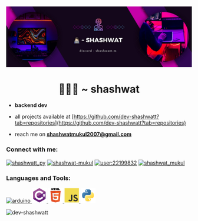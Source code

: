 ![logo](https://github.com/dev-shashwatt/dev-shashwatt/blob/main/IMG_1136.jpeg)
<h1 align="center"> 🧑🏻‍💻 ~ shashwat</h1>

- **backend dev**

- all projects available at [https://github.com/dev-shashwatt?tab=repositories](https://github.com/dev-shashwatt?tab=repositories)

- reach me on **shashwatmukul2007@gmail.com**

<h3 align="left">Connect with me:</h3>
<p align="left">
<a href="https://twitter.com/shashwatt_py" target="blank"><img align="center" src="https://raw.githubusercontent.com/rahuldkjain/github-profile-readme-generator/master/src/images/icons/Social/twitter.svg" alt="shashwatt_py" height="30" width="40" /></a>
<a href="https://linkedin.com/in/shashwat-mukul" target="blank"><img align="center" src="https://raw.githubusercontent.com/rahuldkjain/github-profile-readme-generator/master/src/images/icons/Social/linked-in-alt.svg" alt="shashwat-mukul" height="30" width="40" /></a>
<a href="https://stackoverflow.com/users/user:22199832" target="blank"><img align="center" src="https://raw.githubusercontent.com/rahuldkjain/github-profile-readme-generator/master/src/images/icons/Social/stack-overflow.svg" alt="user:22199832" height="30" width="40" /></a>
<a href="https://instagram.com/shashwat_mukul" target="blank"><img align="center" src="https://raw.githubusercontent.com/rahuldkjain/github-profile-readme-generator/master/src/images/icons/Social/instagram.svg" alt="shashwat_mukul" height="30" width="40" /></a>
</p>

<h3 align="left">Languages and Tools:</h3>
<p align="left"> <a href="https://www.arduino.cc/" target="_blank" rel="noreferrer"> <img src="https://cdn.worldvectorlogo.com/logos/arduino-1.svg" alt="arduino" width="40" height="40"/> </a> <a href="https://www.w3schools.com/cs/" target="_blank" rel="noreferrer"> <img src="https://raw.githubusercontent.com/devicons/devicon/master/icons/csharp/csharp-original.svg" alt="csharp" width="40" height="40"/> </a> <a href="https://www.w3.org/html/" target="_blank" rel="noreferrer"> <img src="https://raw.githubusercontent.com/devicons/devicon/master/icons/html5/html5-original-wordmark.svg" alt="html5" width="40" height="40"/> </a> <a href="https://developer.mozilla.org/en-US/docs/Web/JavaScript" target="_blank" rel="noreferrer"> <img src="https://raw.githubusercontent.com/devicons/devicon/master/icons/javascript/javascript-original.svg" alt="javascript" width="40" height="40"/> </a> <a href="https://www.python.org" target="_blank" rel="noreferrer"> <img src="https://raw.githubusercontent.com/devicons/devicon/master/icons/python/python-original.svg" alt="python" width="40" height="40"/> </a> </p>

<p><img align="center" src="https://github-readme-streak-stats.herokuapp.com/?user=dev-shashwatt&" alt="dev-shashwatt" /></p>
